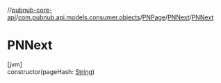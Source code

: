 //[pubnub-core-api](../../../../index.md)/[com.pubnub.api.models.consumer.objects](../../index.md)/[PNPage](../index.md)/[PNNext](index.md)/[PNNext](-p-n-next.md)

# PNNext

[jvm]\
constructor(pageHash: [String](https://kotlinlang.org/api/latest/jvm/stdlib/kotlin/-string/index.html))
